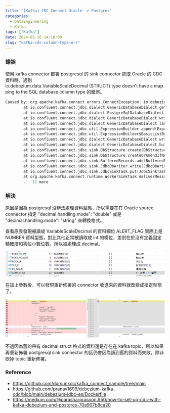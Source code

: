 ```yaml
---
title: '[Kafka] CDC Connect Oracle -> Postgres'
categories:
  - DataEngineering
  - Kafka
tags: ["Kafka"]
date: 2024-03-16 14:10:00
slug: "kafka-cdc-column-type-err"
---
```


### 錯誤

使用 kafka connector 部署 postgresql 的 sink connector 抓取 Oracle 的 CDC 資料時，遇到 io.debezium.data.VariableScaleDecimal (STRUCT) type doesn't have a mapping to the SQL database column type 的錯誤。

<!--more-->

```c
Caused by: org.apache.kafka.connect.errors.ConnectException: io.debezium.data.VariableScaleDecimal (STRUCT) type doesn't have a mapping to the SQL database column type
        at io.confluent.connect.jdbc.dialect.GenericDatabaseDialect.getSqlType(GenericDatabaseDialect.java:1948)
        at io.confluent.connect.jdbc.dialect.PostgreSqlDatabaseDialect.getSqlType(PostgreSqlDatabaseDialect.java:340)
        at io.confluent.connect.jdbc.dialect.GenericDatabaseDialect.writeColumnSpec(GenericDatabaseDialect.java:1864)
        at io.confluent.connect.jdbc.dialect.GenericDatabaseDialect.lambda$writeColumnsSpec$39(GenericDatabaseDialect.java:1853)
        at io.confluent.connect.jdbc.util.ExpressionBuilder.append(ExpressionBuilder.java:560)
        at io.confluent.connect.jdbc.util.ExpressionBuilder$BasicListBuilder.of(ExpressionBuilder.java:599)
        at io.confluent.connect.jdbc.dialect.GenericDatabaseDialect.writeColumnsSpec(GenericDatabaseDialect.java:1855)
        at io.confluent.connect.jdbc.dialect.GenericDatabaseDialect.buildCreateTableStatement(GenericDatabaseDialect.java:1772)
        at io.confluent.connect.jdbc.sink.DbStructure.create(DbStructure.java:121)
        at io.confluent.connect.jdbc.sink.DbStructure.createOrAmendIfNecessary(DbStructure.java:67)
        at io.confluent.connect.jdbc.sink.BufferedRecords.add(BufferedRecords.java:122)
        at io.confluent.connect.jdbc.sink.JdbcDbWriter.write(JdbcDbWriter.java:74)
        at io.confluent.connect.jdbc.sink.JdbcSinkTask.put(JdbcSinkTask.java:90)
        at org.apache.kafka.connect.runtime.WorkerSinkTask.deliverMessages(WorkerSinkTask.java:587)
        ... 11 more
```

### 解決
原因是因為 postgresql 沒辦法處理資料型態，所以需要在在 Oracle source connector 指定 "decimal.handling.mode": "double" 或是 "decimal.handling.mode": "string" 來轉換格式。

查看原表發現被讀成 VariableScaleDecimal 的資料欄位 ALERT_FLAG 實際上是 NUMBER 資料型態，對比其他正常被讀取成 int 的欄位，差別在於沒有定義固定精確度和零位小數位數。所以被處理成 decimal。

![](type.png)

在加上參數後，可以發現重新佈署的 connector 收進來的資料就改變成指定型態了。

![](./result.png)

不過因為舊的帶有 decimal struct 格式的資料還是存在在 kafka topic，所以如果再重新佈署 postgresql sink connector 的話仍會因為讀到舊的資料而失敗，除非砍掉 topic 重新佈署。


### Reference
- https://github.com/dursunkoc/kafka_connect_sample/tree/main
- https://github.com/pranav1699/debezium-kafka-cdc/blob/main/debezium-jdbc-es/Dockerfile
- https://medium.com/@parasharprasoon.950/how-to-set-up-cdc-with-kafka-debezium-and-postgres-70a907b8ca20